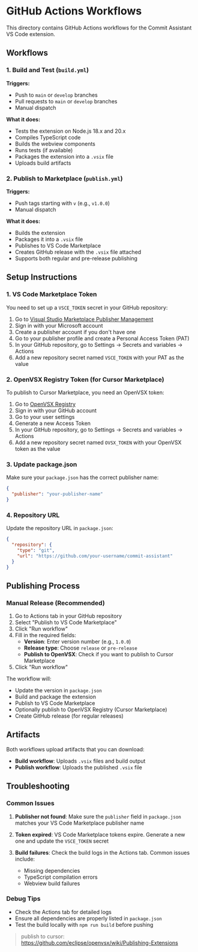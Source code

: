 # GitHub Actions Workflows

This directory contains GitHub Actions workflows for the Commit Assistant VS Code extension.

## Workflows

### 1. Build and Test (`build.yml`)

**Triggers:**
- Push to `main` or `develop` branches
- Pull requests to `main` or `develop` branches
- Manual dispatch

**What it does:**
- Tests the extension on Node.js 18.x and 20.x
- Compiles TypeScript code
- Builds the webview components
- Runs tests (if available)
- Packages the extension into a `.vsix` file
- Uploads build artifacts

### 2. Publish to Marketplace (`publish.yml`)

**Triggers:**
- Push tags starting with `v` (e.g., `v1.0.0`)
- Manual dispatch

**What it does:**
- Builds the extension
- Packages it into a `.vsix` file
- Publishes to VS Code Marketplace
- Creates GitHub release with the `.vsix` file attached
- Supports both regular and pre-release publishing

## Setup Instructions

### 1. VS Code Marketplace Token

You need to set up a `VSCE_TOKEN` secret in your GitHub repository:

1. Go to [Visual Studio Marketplace Publisher Management](https://marketplace.visualstudio.com/manage)
2. Sign in with your Microsoft account
3. Create a publisher account if you don't have one
4. Go to your publisher profile and create a Personal Access Token (PAT)
5. In your GitHub repository, go to Settings → Secrets and variables → Actions
6. Add a new repository secret named `VSCE_TOKEN` with your PAT as the value

### 2. OpenVSX Registry Token (for Cursor Marketplace)

To publish to Cursor Marketplace, you need an OpenVSX token:

1. Go to [OpenVSX Registry](https://open-vsx.org/)
2. Sign in with your GitHub account
3. Go to your user settings
4. Generate a new Access Token
5. In your GitHub repository, go to Settings → Secrets and variables → Actions
6. Add a new repository secret named `OVSX_TOKEN` with your OpenVSX token as the value

### 3. Update package.json

Make sure your `package.json` has the correct publisher name:

```json
{
  "publisher": "your-publisher-name"
}
```

### 4. Repository URL

Update the repository URL in `package.json`:

```json
{
  "repository": {
    "type": "git",
    "url": "https://github.com/your-username/commit-assistant"
  }
}
```

## Publishing Process

### Manual Release (Recommended)

1. Go to Actions tab in your GitHub repository
2. Select "Publish to VS Code Marketplace"
3. Click "Run workflow"
4. Fill in the required fields:
   - **Version**: Enter version number (e.g., `1.0.0`)
   - **Release type**: Choose `release` or `pre-release`
   - **Publish to OpenVSX**: Check if you want to publish to Cursor Marketplace
5. Click "Run workflow"

The workflow will:
- Update the version in `package.json`
- Build and package the extension
- Publish to VS Code Marketplace
- Optionally publish to OpenVSX Registry (Cursor Marketplace)
- Create GitHub release (for regular releases)

## Artifacts

Both workflows upload artifacts that you can download:

- **Build workflow**: Uploads `.vsix` files and build output
- **Publish workflow**: Uploads the published `.vsix` file

## Troubleshooting

### Common Issues

1. **Publisher not found**: Make sure the `publisher` field in `package.json` matches your VS Code Marketplace publisher name

2. **Token expired**: VS Code Marketplace tokens expire. Generate a new one and update the `VSCE_TOKEN` secret

3. **Build failures**: Check the build logs in the Actions tab. Common issues include:
   - Missing dependencies
   - TypeScript compilation errors
   - Webview build failures

### Debug Tips

- Check the Actions tab for detailed logs
- Ensure all dependencies are properly listed in `package.json`
- Test the build locally with `npm run build` before pushing



> publish to cursor: https://github.com/eclipse/openvsx/wiki/Publishing-Extensions

